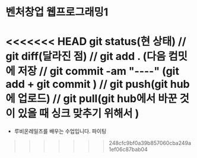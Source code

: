 벤처창업 웹프로그래밍1
====================
<<<<<<< HEAD
git status(현 상태) // git diff(달라진 점) // git add . (다음 컴밋에 저장 // git commit -am "----" (git add + git commit ) // git push(git hub에 업로드) // git pull(git hub에서 바꾼 것이 있을 때 싱크 맞추기 위해서 )
=======

- 루비온레일즈를 배우는 수업입니다. 파이팅
>>>>>>> 248cfc9bf0a39b857060cba249a1ef06c87bab04
